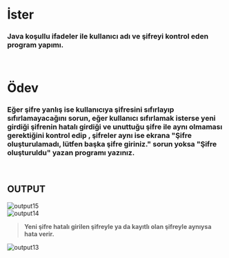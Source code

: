 # İster
### Java koşullu ifadeler ile kullanıcı adı ve şifreyi kontrol eden program yapımı.

<br/>

# Ödev
### Eğer şifre yanlış ise kullanıcıya şifresini sıfırlayıp sıfırlamayacağını sorun, eğer kullanıcı sıfırlamak isterse yeni girdiği şifrenin hatalı girdiği ve unuttuğu şifre ile aynı olmaması gerektiğini kontrol edip , şifreler aynı ise ekrana "Şifre oluşturulamadı, lütfen başka şifre giriniz." sorun yoksa "Şifre oluşturuldu" yazan programı yazınız.

<br/>

## **OUTPUT**
![output15](https://user-images.githubusercontent.com/74976052/131752822-e4504728-5503-4ec1-9e6d-75972a27bcd7.png)  
![output14](https://user-images.githubusercontent.com/74976052/131752826-3f7c99a3-6a56-4fff-ab13-144e88501d4d.png)  
> **Yeni şifre hatalı girilen şifreyle ya da kayıtlı olan şifreyle aynıysa hata verir.**  

![output13](https://user-images.githubusercontent.com/74976052/131752828-2db4a557-fdad-4567-80ce-52f9b3054e9d.png)
